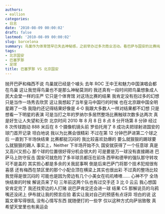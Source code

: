 ```yaml
---
authors:
- eallion
categories:
- 日志
date: '2010-08-09 00:00:02'
draft: false
lastmod: '2010-08-09 00:00:02'
slug: barcelona
summary: 鸟巢作为体育馆早已失去神秘感，之前举办过多次商业活动。看巴萨与国安的比赛纯粹为了娱乐，对结果不抱期待，类似当年皇马中国行。整场比赛较沉闷，虽有零星亮点如梅西的配合和巴萨门将失误，但缺乏激烈对抗。最后巴萨再进一球验证了自己的预感。文字随意，借比赛纪念萨马兰奇。
tags:
- 北京国安
- 巴塞罗那
- 足球
title: 巴塞罗那 VS 北京国安
---
```


抛开巴萨和梅西不说
鸟巢就已经是个噱头
去年 ROC 王中王和魅力中国演唱会都在鸟巢
这让我觉得鸟巢也不是那么神秘莫测的
我还真有一段时间把鸟巢想象成人民大会堂一样的庄严
它只是个体育馆
对这场比赛的结果
我肯定没有抱过多的幻想
只是当作一场秀去欣赏
这让我想起了当年皇马中国行的时候
也在北京跟中国全明星踢了一场
我隐约还记得结果好像是 4-0
我跟大多数人一样对结果都不幻想
只是想看一下明星的表演
可是当打之年的罗纳尔多居然整场比赛触球次数多达两次
真是好生让人失望和无奈
北京时间 2010 年 8 月 8 日 8 点 8 分开场第 8 分钟
经过 8 次传球跑动 888 米后在 8 个摄像机镜头前
罗伯托用了 8 成功夫把球射进国安的球门首开记录
坦白地说
我以为比赛会很精彩
不过在第 12 分钟巴萨进第二个球之后
一直到下半场快结束
比赛都挺沉闷的
我比较喜欢劲爆的
要么就狠狠的踢球要么就狠狠的踢人
事实上，Neither
下半场开始不久
国安就获得了一个任意球
真是又高兴又担心
那个球的位置很好得分机会很大的
可是要是万一球没有直接踢进
巴萨马上防守反击
国安可就危险了多半球员都压在前场
西甲和德甲的强队那守转攻可不是盖的
其实担心都是多余的关我屁事啊
倒是后来巴萨门将那个技术犯规很有喜感
还有梅西在禁区里的那个小配合顶在横梁上其实也很出彩
不过真的整场比较我觉得是很沉闷的
可能也是因为旁边有几个小美女在叽叽喳喳……
心神不宁
全场快结束的时候
解说员来了句
三年前这两个队也有过交手还 3 比 0 云云
我心想国安肯定完了
我还找旁边的人打赌
说巴萨肯定还会进一球
结果 C5 那解说员的乌鸦嘴还没闭上
伊布就让我的预言应验
着实让我对自己的预感有点讶异
坦白的说
这篇文章写得很乱
没有心情写东西
就随便打的一些字
仅以这种方式向萨翁致敬
真希望天堂里也有奥运会